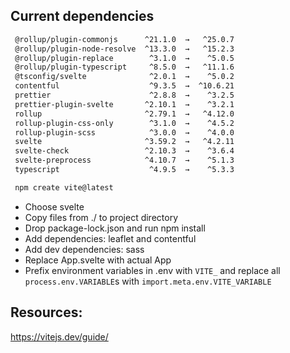 ## Current dependencies

```bash
 @rollup/plugin-commonjs      ^21.1.0  →   ^25.0.7
 @rollup/plugin-node-resolve  ^13.3.0  →   ^15.2.3
 @rollup/plugin-replace        ^3.1.0  →    ^5.0.5
 @rollup/plugin-typescript     ^8.5.0  →   ^11.1.6
 @tsconfig/svelte              ^2.0.1  →    ^5.0.2
 contentful                    ^9.3.5  →  ^10.6.21
 prettier                      ^2.8.8  →    ^3.2.5
 prettier-plugin-svelte       ^2.10.1  →    ^3.2.1
 rollup                       ^2.79.1  →   ^4.12.0
 rollup-plugin-css-only        ^3.1.0  →    ^4.5.2
 rollup-plugin-scss            ^3.0.0  →    ^4.0.0
 svelte                       ^3.59.2  →   ^4.2.11
 svelte-check                 ^2.10.3  →    ^3.6.4
 svelte-preprocess            ^4.10.7  →    ^5.1.3
 typescript                    ^4.9.5  →    ^5.3.3
 ```

```bash
 npm create vite@latest
 ```

 - Choose svelte
 - Copy files from ./<project-name> to project directory
 - Drop package-lock.json and run npm install
 - Add dependencies: leaflet and contentful
 - Add dev dependencies: sass
 - Replace App.svelte with actual App
 - Prefix environment variables in .env with `VITE_` and replace all `process.env.VARIABLE`s with `import.meta.env.VITE_VARIABLE` 

 ## Resources:

 https://vitejs.dev/guide/
